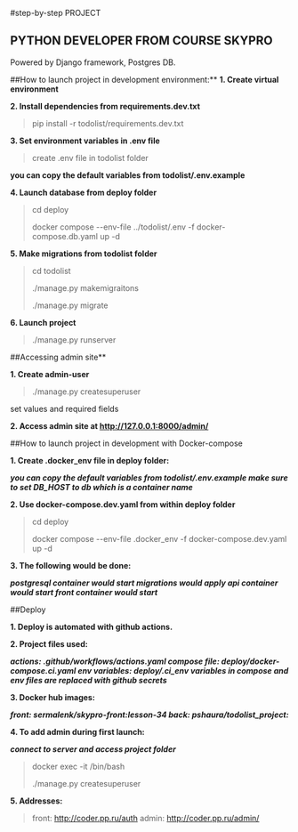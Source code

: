 #step-by-step PROJECT
## PYTHON DEVELOPER FROM COURSE SKYPRO
Powered by Django framework, Postgres DB.

##How to launch project in development environment:**
**1. Create virtual environment**

**2. Install dependencies from requirements.dev.txt**

> pip install -r todolist/requirements.dev.txt
> 
**3. Set environment variables in .env file**

> create .env file in todolist folder
> 
**you can copy the default variables from todolist/.env.example**

**4. Launch database from deploy folder**

> cd deploy
> 
>docker compose --env-file ../todolist/.env -f docker-compose.db.yaml up -d
> 
**5. Make migrations from todolist folder**

> cd todolist
> 
>./manage.py makemigraitons
> 
>./manage.py migrate
> 
**6. Launch project**
> 
> ./manage.py runserver
> 
##Accessing admin site**

**1. Create admin-user**

> ./manage.py createsuperuser
> 
set values and required fields

**2. Access admin site at http://127.0.0.1:8000/admin/**

##How to launch project in development with Docker-compose

**1. Create .docker_env file in deploy folder:**

***you can copy the default variables from todolist/.env.example
make sure to set DB_HOST to db which is a container name***

**2. Use docker-compose.dev.yaml from within deploy folder**

> cd deploy
> 
>docker compose --env-file .docker_env -f docker-compose.dev.yaml up -d
>

**3. The following would be done:**

***postgresql container would start
migrations would apply
api container would start
front container would start***

##Deploy

**1. Deploy is automated with github actions.**

**2. Project files used:**

***actions: .github/workflows/actions.yaml
compose file: deploy/docker-compose.ci.yaml
env variables: deploy/.ci_env
variables in compose and env files are replaced with github secrets***

**3. Docker hub images:**

***front: sermalenk/skypro-front:lesson-34
back: pshaura/todolist_project:***

**4. To add admin during first launch:**

***connect to server and access project folder***

> docker exec -it <api container_id> /bin/bash
> 
> ./manage.py createsuperuser
> 

**5. Addresses:**

> front: http://coder.pp.ru/auth
admin: http://coder.pp.ru/admin/
